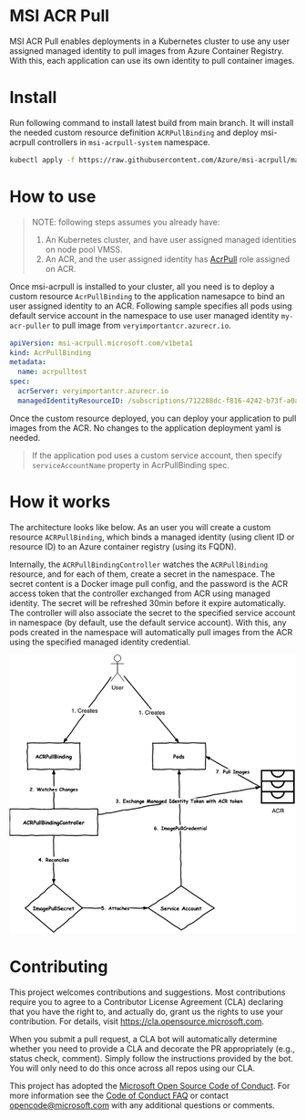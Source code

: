 
# MSI ACR Pull
MSI ACR Pull enables deployments in a Kubernetes cluster to use any user assigned managed identity to pull images from Azure Container Registry. With this, each application can use its own identity to pull container images.

# Install
Run following command to install latest build from main branch. It will install the needed custom resource definition `ACRPullBinding` and deploy msi-acrpull controllers in `msi-acrpull-system` namespace.

```bash
kubectl apply -f https://raw.githubusercontent.com/Azure/msi-acrpull/main/deploy/latest/crd.yaml -f https://raw.githubusercontent.com/Azure/msi-acrpull/main/deploy/latest/deploy.yaml
```

# How to use
> NOTE: following steps assumes you already have:
> 1) An Kubernetes cluster, and have user assigned managed identities on node pool VMSS.
> 1) An ACR, and the user assigned identity has [AcrPull](https://docs.microsoft.com/en-us/azure/container-registry/container-registry-roles#pull-image) role assigned on ACR.

Once msi-acrpull is installed to your cluster, all you need is to deploy a custom resource `AcrPullBinding` to the application namesapce to bind an user assigned identity to an ACR. Following sample specifies all pods using default service account in the namespace to use user managed identity `my-acr-puller` to pull image from `veryimportantcr.azurecr.io`.

```yaml
apiVersion: msi-acrpull.microsoft.com/v1beta1
kind: AcrPullBinding
metadata:
  name: acrpulltest
spec:
  acrServer: veryimportantcr.azurecr.io
  managedIdentityResourceID: /subscriptions/712288dc-f816-4242-b73f-a0a87265dcc8/resourceGroups/my-identities/providers/Microsoft.ManagedIdentity/userAssignedIdentities/my-acr-puller
```

Once the custom resource deployed, you can deploy your application to pull images from the ACR. No changes to the application deployment yaml is needed. 

> If the application pod uses a custom service account, then specify `serviceAccountName` property in AcrPullBinding spec.

# How it works
The architecture looks like below. As an user you will create a custom resource `ACRPullBinding`, which binds a managed identity (using client ID or resource ID) to an Azure container registry (using its FQDN). 

Internally, the `ACRPullBindingController` watches the `ACRPullBinding` resource, and for each of them, create a secret in the namespace. The secret content is a Docker image pull config, and the password is the ACR access token that the controller exchanged from ACR using managed identity. The secret will be refreshed 30min before it expire automatically. The controller will also associate the secret to the specified service account in namespace (by default, use the default service account). With this, any pods created in the namespace will automatically pull images from the ACR using the specified managed identity credential.

![Diagram](https://github.com/Azure/msi-acrpull/blob/main/docs/msi-acrpull-flow.png)

# Contributing

This project welcomes contributions and suggestions.  Most contributions require you to agree to a
Contributor License Agreement (CLA) declaring that you have the right to, and actually do, grant us
the rights to use your contribution. For details, visit https://cla.opensource.microsoft.com.

When you submit a pull request, a CLA bot will automatically determine whether you need to provide
a CLA and decorate the PR appropriately (e.g., status check, comment). Simply follow the instructions
provided by the bot. You will only need to do this once across all repos using our CLA.

This project has adopted the [Microsoft Open Source Code of Conduct](https://opensource.microsoft.com/codeofconduct/).
For more information see the [Code of Conduct FAQ](https://opensource.microsoft.com/codeofconduct/faq/) or
contact [opencode@microsoft.com](mailto:opencode@microsoft.com) with any additional questions or comments.
